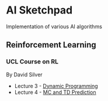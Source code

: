# AI Sketchpad

Implementation of various AI algorithms

## Reinforcement Learning

### UCL Course on RL
By David Silver
* Lecture 3 - [Dynamic Programming](UCL_Course_on_RL/Lecture03_DP/DynamicProgramming.ipynb)
* Lecture 4 - [MC and TD Prediction](UCL_Course_on_RL/Lecture04_MFP/ModelFreePrediction_Part1.ipynb)

